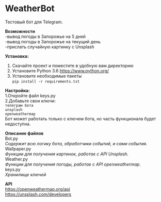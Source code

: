 # WeatherBot
Тестовый бот для Telegram.

**Возможности**<br>
-вывод погоды в Запорожье на 5 дней<br>
-вывод погоды в Запорожье на текущий день<br>
-прислать случайную картинку с Unsplash<br>

**Установка:**
1. Скачайте проект и поместите в удобную вам директорию
2. Установите Python 3.6 https://www.python.org/
3. Установите необходимые пакеты  
```pip install -r requirements.txt```

**Настройка:**<br>
1.Откройте файл keys.py<br>
2.Добавьте свои ключи:<br>
  ```телеграм бота```<br>
  ```unsplash```<br>
  ```openweathermap```<br>
Бот может работать только с ключем бота, но часть функционала будет недоступна.<br>

**Описание файлов**<br>
Bot.py<br>
*Содержит всю логику бота, обработчики событий, и сами события.*<br>
Wallpaper.py<br>
*Функции для получения картинок, работае с API Unsplash.*<br>
Weather.py<br>
*Функции для получения погоды, работае с API openweathermap.*<br>
keys.py<br>
*Хранилище ключей*<br>

**API**<br>
https://openweathermap.org/api<br>
https://unsplash.com/developers<br>
